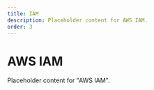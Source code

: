 ```yaml
---
title: IAM
description: Placeholder content for AWS IAM.
order: 3
---
```


# AWS IAM

Placeholder content for "AWS IAM".
